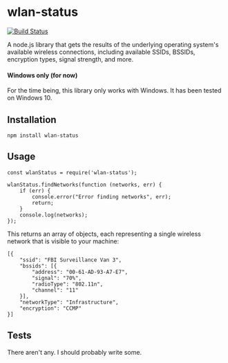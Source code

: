 # wlan-status

[![Build Status](https://travis-ci.org/seibar/wlan-status.svg?branch=master)](https://travis-ci.org/seibar/wlan-status)

A node.js library that gets the results of the underlying operating system's available wireless connections, including available SSIDs, BSSIDs, encryption types, signal strength, and more.

#### Windows only (for now)

For the time being, this library only works with Windows. It has been tested on Windows 10.

## Installation

	npm install wlan-status

## Usage

	const wlanStatus = require('wlan-status');

	wlanStatus.findNetworks(function (networks, err) {
		if (err) {
			console.error("Error finding networks", err);
			return;
		}
		console.log(networks);
	});

This returns an array of objects, each representing a single wireless network that is visible to your machine:

	[{
		"ssid": "FBI Surveillance Van 3",
		"bssids": [{
			"address": "00-61-AD-93-A7-E7",
			"signal": "70%",
			"radioType": "802.11n",
			"channel": "11"
		}],
		"networkType": "Infrastructure",
		"encryption": "CCMP"
	}]

## Tests

There aren't any. I should probably write some.
